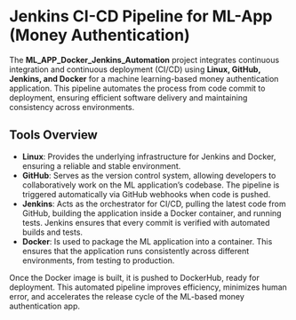 # Jenkins CI-CD Pipeline for ML-App (Money Authentication)

The **ML_APP_Docker_Jenkins_Automation** project integrates continuous integration and continuous deployment (CI/CD) using
**Linux, GitHub, Jenkins, and Docker** for a machine learning-based money authentication application. This pipeline automates
the process from code commit to deployment, ensuring efficient software delivery and maintaining consistency across environments.

## Tools Overview

- **Linux**: Provides the underlying infrastructure for Jenkins and Docker, ensuring a reliable and stable environment.
- **GitHub**: Serves as the version control system, allowing developers to collaboratively work on the ML application’s codebase. The pipeline is triggered automatically via GitHub webhooks when code is pushed.
- **Jenkins**: Acts as the orchestrator for CI/CD, pulling the latest code from GitHub, building the application inside a Docker container, and running tests. Jenkins ensures that every commit is verified with automated builds and tests.
- **Docker**: Is used to package the ML application into a container. This ensures that the application runs consistently across different environments, from testing to production.

Once the Docker image is built, it is pushed to DockerHub, ready for deployment. This automated pipeline improves efficiency,
minimizes human error, and accelerates the release cycle of the ML-based money authentication app.
